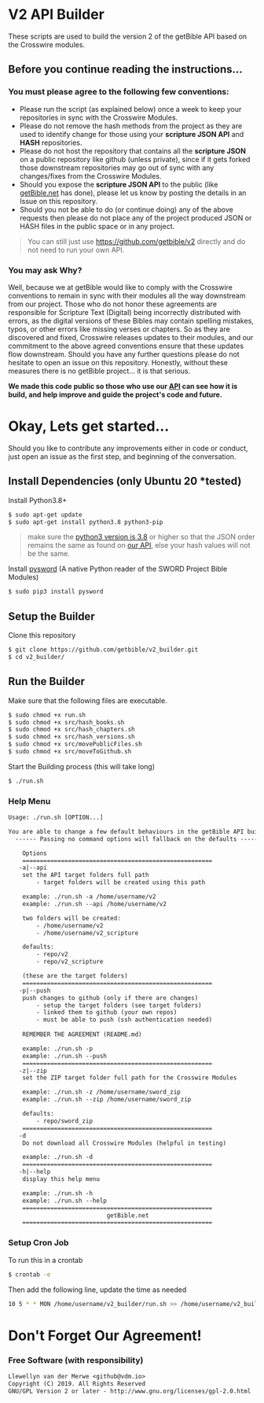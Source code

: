 # V2 API Builder

These scripts are used to build the version 2 of the getBible API based on the Crosswire modules.

## Before you continue reading the instructions...
### You must please agree to the following few conventions:

- Please run the script (as explained below) once a week to keep your repositories in sync with the Crosswire Modules.
- Please do not remove the hash methods from the project as they are used to identify change for those using your **scripture JSON API** and **HASH** repositories.
- Please do not host the repository that contains all the **scripture JSON** on a public repository like github (unless private), since if it gets forked those downstream repositories may go out of sync with any changes/fixes from the Crosswire Modules.
- Should you expose the **scripture JSON API** to the public (like [getBible.net](https://getbible.net/v2/translations.json) has done), please let us know by posting the details in an Issue on this repository.
- Should you not be able to do (or continue doing) any of the above requests then please do not place any of the project produced JSON or HASH files in the public space or in any project.

> You can still just use https://github.com/getbible/v2 directly and do not need to run your own API.

### You may ask Why?

Well, because we at getBible would like to comply with the Crosswire conventions to remain in sync with their modules all the way downstream from our project. Those who do not honor these agreements are responsible for Scripture Text (Digital) being incorrectly distributed with errors, as the digital versions of these Bibles may contain spelling mistakes, typos, or other errors like missing verses or chapters. So as they are discovered and fixed, Crosswire releases updates to their modules, and our commitment to the above agreed conventions ensure that these updates flow downstream. Should you have any further questions please do not hesitate to open an issue on this repository. Honestly, without these measures there is no getBible project... it is that serious.

**We made this code public so those who use our [API](https://github.com/getbible/v2) can see how it is build, and help improve and guide the project's code and future.**

# Okay, Lets get started...

Should you like to contribute any improvements either in code or conduct, just open an issue as the first step, and beginning of the conversation.

## Install Dependencies (only Ubuntu 20 *tested)

Install Python3.8+
```bash 
$ sudo apt-get update
$ sudo apt-get install python3.8 python3-pip
```
> make sure the [python3 version is 3.8](https://askubuntu.com/a/892322/379265) or higher so that the JSON order remains the same as found on [our API](https://github.com/getbible/v2), else your hash values will not be the same.

Install [pysword](https://gitlab.com/tgc-dk/pysword) (A native Python reader of the SWORD Project Bible Modules)
```bash
$ sudo pip3 install pysword
```

## Setup the Builder

Clone this repository
```bash
$ git clone https://github.com/getbible/v2_builder.git
$ cd v2_builder/
```

## Run the Builder

Make sure that the following files are executable.
```bash
$ sudo chmod +x run.sh
$ sudo chmod +x src/hash_books.sh
$ sudo chmod +x src/hash_chapters.sh
$ sudo chmod +x src/hash_versions.sh
$ sudo chmod +x src/movePublicFiles.sh
$ sudo chmod +x src/moveToGithub.sh
```

Start the Building process (this will take long)
```bash
$ ./run.sh
```

### Help Menu
```txt
Usage: ./run.sh [OPTION...]

You are able to change a few default behaviours in the getBible API builder
  ------ Passing no command options will fallback on the defaults -------

	Options
	======================================================
   -a|--api
	set the API target folders full path
		- target folders will be created using this path

	example: ./run.sh -a /home/username/v2
	example: ./run.sh --api /home/username/v2

	two folders will be created:
		- /home/username/v2
		- /home/username/v2_scripture

	defaults:
		- repo/v2
		- repo/v2_scripture

	(these are the target folders)
	======================================================
   -p|--push
	push changes to github (only if there are changes)
		- setup the target folders (see target folders)
		- linked them to github (your own repos)
		- must be able to push (ssh authentication needed)
		
	REMEMBER THE AGREEMENT (README.md)

	example: ./run.sh -p
	example: ./run.sh --push
	======================================================
   -z|--zip
	set the ZIP target folder full path for the Crosswire Modules

	example: ./run.sh -z /home/username/sword_zip 
	example: ./run.sh --zip /home/username/sword_zip

	defaults:
		- repo/sword_zip
	======================================================
   -d
	Do not download all Crosswire Modules (helpful in testing)

	example: ./run.sh -d
	======================================================
   -h|--help
	display this help menu

	example: ./run.sh -h
	example: ./run.sh --help
	======================================================
                            getBible.net
	======================================================
```

### Setup Cron Job

To run this in a crontab
```bash
$ crontab -e
```
Then add the following line, update the time as needed
```bash
10 5 * * MON /home/username/v2_builder/run.sh >> /home/username/v2_builder/builder.log 2>&1
```

# Don't Forget Our Agreement!

### Free Software (with responsibility)
```txt
Llewellyn van der Merwe <github@vdm.io>
Copyright (C) 2019. All Rights Reserved
GNU/GPL Version 2 or later - http://www.gnu.org/licenses/gpl-2.0.html
```

